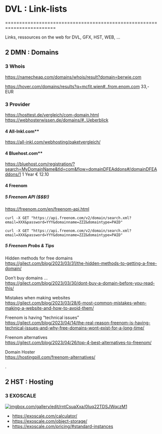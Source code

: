 # DVL : Link-lists
========================================================================

Links, ressources on the web for DVL, GFX, HST, WEB, ...


2 DMN : Domains
------------------------------------------------------------------------

### 3 Whois

https://namecheap.com/domains/whois/result?domain=berwie.com

https://hover.com/domains/results?q=mcfit.wien#..from.enom.com   33,- EUR


### 3 Provider

https://hosttest.de/vergleich/com-domain.html  
https://webhosterwissen.de/domains/#..Ueberblick


#### 4 All-Inkl.com**
https://all-inkl.com/webhosting/paketvergleich/


#### 4 Bluehost.com**
https://bluehost.com/registration/?search=MyDomainName&tld=com&flow=domainDFEAddons#/domainDFEAddons/1
1 Year € 12.10


#### 4 Freenom

##### 5 Freenom API ($$$!)

https://freenom.com/en/freenom-api.html

```
curl -X GET "https://api.freenom.com/v2/domain/search.xml?email=XXX&password=YYY&domainname=ZZZ&domaintype=PAID"

curl -X GET "https://api.freenom.com/v2/domain/search.xml?email=XXX&password=YYY&domainname=ZZZ&domaintype=PAID"
```

##### 5 Freenom Probs & Tips

Hidden methods for free domains  
https://gilect.com/blog/2023/03/31/the-hidden-methods-to-getting-a-free-domain/

Don’t buy domains ...  
https://gilect.com/blog/2023/03/30/dont-buy-a-domain-before-you-read-this/

Mistakes when making websites  
https://gilect.com/blog/2023/03/28/6-most-common-mistakes-when-making-a-website-and-how-to-avoid-them/

Freenom is having “technical issues”  
https://gilect.com/blog/2023/04/14/the-real-reason-freenom-is-having-technical-issues-and-why-free-domains-wont-exist-for-a-long-time/

Freenom alternatives  
https://gilect.com/blog/2023/04/26/top-4-best-alternatives-to-freenom/

Domain Hoster  
https://hostingpill.com/freenom-alternatives/

.

2 HST : Hosting
------------------------------------------------------------------------

### 3 EXOSCALE

<a href="https://imgbox.com/OnnkQbTv">
 <img src="https://thumbs2.imgbox.com/85/84/OnnkQbTv_t.png" alt="imgbox.com/gallery/edit/rntCsuaXxa/0Iuq22TDSJWqczM1"/></a>
<a href="https://imgbox.com/L3OSNVHa">
  <img src="https://thumbs2.imgbox.com/e8/a8/L3OSNVHa_t.png" alt=""/></a>
  
- https://exoscale.com/calculator/
- https://exoscale.com/object-storage/
- https://exoscale.com/pricing/#standard-instances
